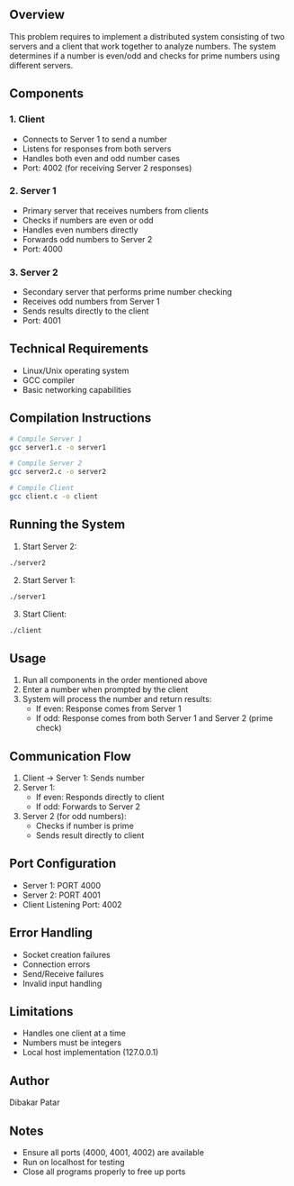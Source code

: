 ## Overview
This problem requires to implement a distributed system consisting of two servers and a client that work together to analyze numbers.
The system determines if a number is even/odd and checks for prime numbers using different servers.

## Components

### 1. Client
- Connects to Server 1 to send a number
- Listens for responses from both servers
- Handles both even and odd number cases
- Port: 4002 (for receiving Server 2 responses)

### 2. Server 1
- Primary server that receives numbers from clients
- Checks if numbers are even or odd
- Handles even numbers directly
- Forwards odd numbers to Server 2
- Port: 4000

### 3. Server 2
- Secondary server that performs prime number checking
- Receives odd numbers from Server 1
- Sends results directly to the client
- Port: 4001


## Technical Requirements
- Linux/Unix operating system
- GCC compiler
- Basic networking capabilities

## Compilation Instructions
```bash
# Compile Server 1
gcc server1.c -o server1

# Compile Server 2
gcc server2.c -o server2

# Compile Client
gcc client.c -o client
```

## Running the System
1. Start Server 2:
```bash
./server2
```

2. Start Server 1:
```bash
./server1
```

3. Start Client:
```bash
./client
```

## Usage
1. Run all components in the order mentioned above
2. Enter a number when prompted by the client
3. System will process the number and return results:
   - If even: Response comes from Server 1
   - If odd: Response comes from both Server 1 and Server 2 (prime check)

## Communication Flow
1. Client → Server 1: Sends number
2. Server 1: 
   - If even: Responds directly to client
   - If odd: Forwards to Server 2
3. Server 2 (for odd numbers):
   - Checks if number is prime
   - Sends result directly to client

## Port Configuration
- Server 1: PORT 4000
- Server 2: PORT 4001
- Client Listening Port: 4002

## Error Handling
- Socket creation failures
- Connection errors
- Send/Receive failures
- Invalid input handling

## Limitations
- Handles one client at a time
- Numbers must be integers
- Local host implementation (127.0.0.1)

## Author
Dibakar Patar

## Notes
- Ensure all ports (4000, 4001, 4002) are available
- Run on localhost for testing
- Close all programs properly to free up ports
```